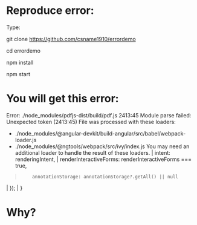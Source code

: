 # Reproduce error:

Type:

git clone https://github.com/csname1910/errordemo

cd errordemo

npm install

npm start

# You will get this error:

Error: ./node_modules/pdfjs-dist/build/pdf.js 2413:45
Module parse failed: Unexpected token (2413:45)
File was processed with these loaders:
 * ./node_modules/@angular-devkit/build-angular/src/babel/webpack-loader.js
 * ./node_modules/@ngtools/webpack/src/ivy/index.js
You may need an additional loader to handle the result of these loaders.
|         intent: renderingIntent,
|         renderInteractiveForms: renderInteractiveForms === true,
>         annotationStorage: annotationStorage?.getAll() || null
|       });
|     }

# Why?
